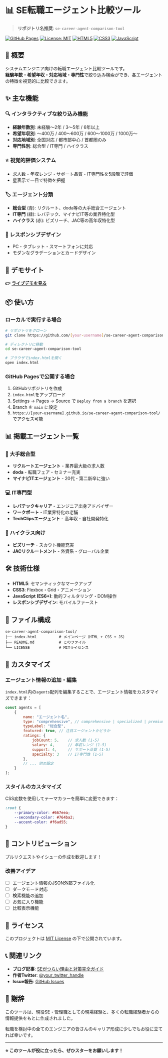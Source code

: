 # 📊 SE転職エージェント比較ツール

> **リポジトリ名推奨**: `se-career-agent-comparison-tool`

[![GitHub Pages](https://img.shields.io/badge/GitHub%20Pages-Live%20Demo-blue)](https://[your-username].github.io/se-career-agent-comparison-tool/)
[![License: MIT](https://img.shields.io/badge/License-MIT-yellow.svg)](https://opensource.org/licenses/MIT)
[![HTML5](https://img.shields.io/badge/HTML5-E34F26?logo=html5&logoColor=white)](https://developer.mozilla.org/en-US/docs/Web/HTML)
[![CSS3](https://img.shields.io/badge/CSS3-1572B6?logo=css3&logoColor=white)](https://developer.mozilla.org/en-US/docs/Web/CSS)
[![JavaScript](https://img.shields.io/badge/JavaScript-F7DF1E?logo=javascript&logoColor=black)](https://developer.mozilla.org/en-US/docs/Web/JavaScript)

## 🎯 概要

システムエンジニア向けの転職エージェント比較ツールです。  
**経験年数・希望年収・対応地域・専門性**で絞り込み検索ができ、各エージェントの特徴を視覚的に比較できます。

## ✨ 主な機能

### 🔍 インタラクティブな絞り込み機能
- **経験年数別**: 未経験〜2年 / 3〜5年 / 6年以上
- **希望年収別**: 〜400万 / 400〜600万 / 600〜1000万 / 1000万〜
- **対応地域別**: 全国対応 / 都市部中心 / 首都圏のみ
- **専門性別**: 総合型 / IT専門 / ハイクラス

### ⭐ 視覚的評価システム
- 求人数・年収レンジ・サポート品質・IT専門性を5段階で評価
- 星表示で一目で特徴を把握

### 🏷️ エージェント分類
- **総合型** (青): リクルート、doda等の大手総合エージェント
- **IT専門** (緑): レバテック、マイナビIT等の業界特化型
- **ハイクラス** (赤): ビズリーチ、JAC等の高年収特化型

### 📱 レスポンシブデザイン
- PC・タブレット・スマートフォンに対応
- モダンなグラデーションとカードデザイン

## 🚀 デモサイト

**👉 [ライブデモを見る](https://[your-username].github.io/se-career-agent-comparison-tool/)**

## 📦 使い方

### ローカルで実行する場合

```bash
# リポジトリをクローン
git clone https://github.com/[your-username]/se-career-agent-comparison-tool.git

# ディレクトリに移動
cd se-career-agent-comparison-tool

# ブラウザでindex.htmlを開く
open index.html
```

### GitHub Pagesで公開する場合

1. GitHubリポジトリを作成
2. `index.html`をアップロード
3. Settings → Pages → Source で `Deploy from a branch` を選択
4. Branch を `main` に設定
5. `https://[your-username].github.io/se-career-agent-comparison-tool/` でアクセス可能

## 📊 掲載エージェント一覧

### 🏢 大手総合型
- **リクルートエージェント** - 業界最大級の求人数
- **doda** - 転職フェア・セミナー充実
- **マイナビITエージェント** - 20代・第二新卒に強い

### 💻 IT専門型
- **レバテックキャリア** - エンジニア出身アドバイザー
- **ワークポート** - IT業界特化の老舗
- **TechClipsエージェント** - 高年収・自社開発特化

### 👑 ハイクラス向け
- **ビズリーチ** - スカウト機能充実
- **JACリクルートメント** - 外資系・グローバル企業

## 🛠️ 技術仕様

- **HTML5**: セマンティックなマークアップ
- **CSS3**: Flexbox・Grid・アニメーション
- **JavaScript (ES6+)**: 動的フィルタリング・DOM操作
- **レスポンシブデザイン**: モバイルファースト

## 📝 ファイル構成

```
se-career-agent-comparison-tool/
├── index.html          # メインページ（HTML + CSS + JS）
├── README.md           # このファイル
└── LICENSE             # MITライセンス
```

## 🔧 カスタマイズ

### エージェント情報の追加・編集

`index.html`内の`agents`配列を編集することで、エージェント情報をカスタマイズできます：

```javascript
const agents = [
    {
        name: "エージェント名",
        type: "comprehensive", // comprehensive | specialized | premium
        typeLabel: "総合型",
        featured: true, // 注目エージェントかどうか
        ratings: {
            jobCount: 5,    // 求人数 (1-5)
            salary: 4,      // 年収レンジ (1-5)
            support: 4,     // サポート品質 (1-5)
            specialty: 3    // IT専門性 (1-5)
        },
        // ... 他の設定
    }
];
```

### スタイルのカスタマイズ

CSS変数を使用してテーマカラーを簡単に変更できます：

```css
:root {
    --primary-color: #667eea;
    --secondary-color: #764ba2;
    --accent-color: #f6ad55;
}
```

## 🤝 コントリビューション

プルリクエストやイシューの作成を歓迎します！

### 改善アイデア
- [ ] エージェント情報のJSON外部ファイル化
- [ ] ダークモード対応
- [ ] 検索機能の追加
- [ ] お気に入り機能
- [ ] 比較表示機能

## 📄 ライセンス

このプロジェクトは [MIT License](LICENSE) の下で公開されています。

## 📞 関連リンク

- **ブログ記事**: [SEがつらい理由と対策完全ガイド](https://example.com/blog/se-tsurai)
- **作者Twitter**: [@your_twitter_handle](https://twitter.com/your_twitter_handle)
- **Issue報告**: [GitHub Issues](https://github.com/[your-username]/se-career-agent-comparison-tool/issues)

## 🙏 謝辞

このツールは、現役SE・管理職としての現場経験と、多くの転職経験者からの情報提供をもとに作成されました。

転職を検討中の全てのエンジニアの皆さんのキャリア形成に少しでもお役に立てれば幸いです。

---

**⭐ このツールが役に立ったら、ぜひスターをお願いします！**
